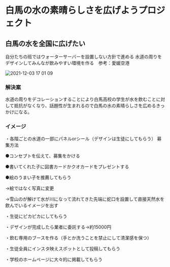 
# 白馬の水の素晴らしさを広げようプロジェクト
## 白馬の水を全国に広げたい

自分たちの班ではウォーターサーバーを設置しない方針で進める
水道の周りをデザインしてみんなが飲みやすい環境を作る　参考：愛媛空港



![2021-12-03 17 01 09](https://user-images.githubusercontent.com/91592893/145173312-5e79ddb2-008b-4a03-9a6b-09b233fc7b76.jpg)









### 解決案
水道の周りをデコレーションすることにより白馬高校の学生が水を飲むことに対して抵抗がなくなり、話題性が生まれるので白馬の水の素晴らしさを広めるきっかけになる。

### イメージ
・各階ごとの水道の一部にパネルorシール（デザインは生徒にしてもらう）
募集方法　

●コンセプトを伝えて、募集をかける

●書いてくれた子に図書カードかクオカードをプレゼントする

●絵のうまい子を推薦してもらう

→絵ではなく写真に変更




→雪山のが解けて水が川になって流れてきた先端に蛇口を設置して直接天然水を飲んでいるイメージを出す

・生徒にピカピカにしてもらう

・デザインが完成したら業者に委託する→約15000円

・飲む専用のブースを作る（手とか洗うことを禁止にして清潔感を保つ）

・生徒全員にインスタ映えスポットとして投稿してもらう

・学校のホームページに大々的に掲載してもらう


